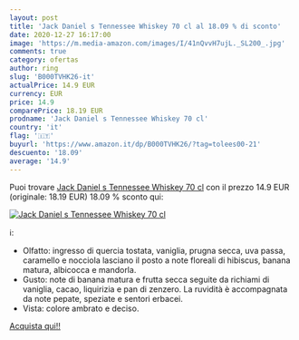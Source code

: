 ```yaml
---
layout: post
title: 'Jack Daniel s Tennessee Whiskey 70 cl al 18.09 % di sconto'
date: 2020-12-27 16:17:00
image: 'https://m.media-amazon.com/images/I/41nQvvH7ujL._SL200_.jpg'
comments: true
category: ofertas
author: ring
slug: 'B000TVHK26-it'
actualPrice: 14.9 EUR
currency: EUR
price: 14.9
comparePrice: 18.19 EUR
prodname: 'Jack Daniel s Tennessee Whiskey 70 cl'
country: 'it'
flag: '🇮🇹'
buyurl: 'https://www.amazon.it/dp/B000TVHK26/?tag=tolees00-21'
descuento: '18.09'
average: '14.9'
---
```


Puoi trovare [Jack Daniel s Tennessee Whiskey 70 cl](https://www.amazon.it/dp/B000TVHK26/?tag=tolees00-21) con il prezzo 14.9 EUR (originale: 18.19 EUR) 18.09 % sconto qui:

[![Jack Daniel s Tennessee Whiskey 70 cl](https://m.media-amazon.com/images/I/41nQvvH7ujL._SL200_.jpg)](https://www.amazon.it/dp/B000TVHK26/?tag=tolees00-21)

ℹ️:

- Olfatto: ingresso di quercia tostata, vaniglia, prugna secca, uva passa, caramello e nocciola lasciano il posto a note floreali di hibiscus, banana matura, albicocca e mandorla.
- Gusto: note di banana matura e frutta secca seguite da richiami di vaniglia, cacao, liquirizia e pan di zenzero. La ruvidità è accompagnata da note pepate, speziate e sentori erbacei.
- Vista: colore ambrato e deciso.

[Acquista qui!!](https://www.amazon.it/dp/B000TVHK26/?tag=tolees00-21)
